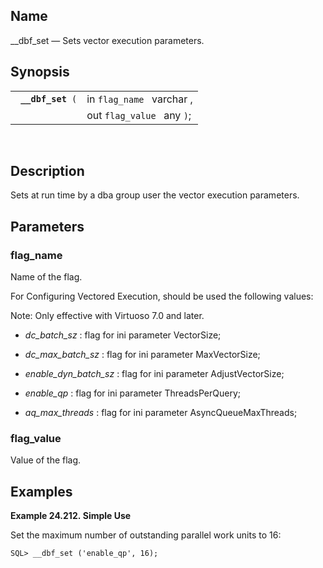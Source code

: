 <div>

<div>

</div>

<div>

## Name

\_\_dbf_set — Sets vector execution parameters.

</div>

<div>

## Synopsis

<div>

|                        |                            |
|------------------------|----------------------------|
| ` `**`__dbf_set`**` (` | in `flag_name ` varchar ,  |
|                        | out `flag_value ` any `)`; |

<div>

 

</div>

</div>

</div>

<div>

## Description

Sets at run time by a dba group user the vector execution parameters.

</div>

<div>

## Parameters

<div>

### flag_name

Name of the flag.

For Configuring Vectored Execution, should be used the following values:

Note: Only effective with Virtuoso 7.0 and later.

<div>

- <span class="emphasis">*dc_batch_sz* </span> : flag for ini parameter
  VectorSize;

- <span class="emphasis">*dc_max_batch_sz* </span> : flag for ini
  parameter MaxVectorSize;

- <span class="emphasis">*enable_dyn_batch_sz* </span> : flag for ini
  parameter AdjustVectorSize;

- <span class="emphasis">*enable_qp* </span> : flag for ini parameter
  ThreadsPerQuery;

- <span class="emphasis">*aq_max_threads* </span> : flag for ini
  parameter AsyncQueueMaxThreads;

</div>

</div>

<div>

### flag_value

Value of the flag.

</div>

</div>

<div>

## Examples

<div>

**Example 24.212. Simple Use**

<div>

Set the maximum number of outstanding parallel work units to 16:

``` programlisting
SQL> __dbf_set ('enable_qp', 16);
```

</div>

</div>

  

</div>

</div>
